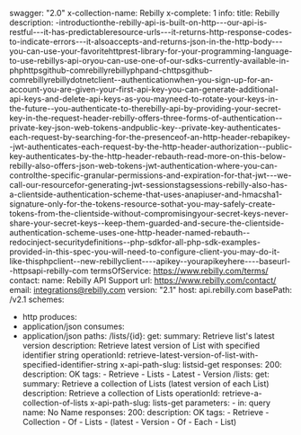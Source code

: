 swagger: "2.0"
x-collection-name: Rebilly
x-complete: 1
info:
  title: Rebilly
  description: -introductionthe-rebilly-api-is-built-on-http---our-api-is-restful---it-has-predictableresource-urls---it-returns-http-response-codes-to-indicate-errors---it-alsoaccepts-and-returns-json-in-the-http-body---you-can-use-your-favoritehttprest-library-for-your-programming-language-to-use-rebillys-api-oryou-can-use-one-of-our-sdks-currently-available-in-phphttpsgithub-comrebillyrebillyphpand-chttpsgithub-comrebillyrebillydotnetclient--authenticationwhen-you-sign-up-for-an-account-you-are-given-your-first-api-key-you-can-generate-additional-api-keys-and-delete-api-keys-as-you-mayneed-to-rotate-your-keys-in-the-future--you-authenticate-to-therebilly-api-by-providing-your-secret-key-in-the-request-header-rebilly-offers-three-forms-of-authentication--private-key-json-web-tokens-andpublic-key--private-key-authenticates-each-request-by-searching-for-the-presenceof-an-http-header-rebapikey--jwt-authenticates-each-request-by-the-http-header-authorization--public-key-authenticates-by-the-http-header-rebauth-read-more-on-this-below-rebilly-also-offers-json-web-tokens-jwt-authentication-where-you-can-controlthe-specific-granular-permissions-and-expiration-for-that-jwt---we-call-our-resourcefor-generating-jwt-sessionstagsessions-rebilly-also-has-a-clientside-authentication-scheme-that-uses-anapiuser-and-hmacsha1-signature-only-for-the-tokens-resource-sothat-you-may-safely-create-tokens-from-the-clientside-without-compromisingyour-secret-keys-never-share-your-secret-keys--keep-them-guarded-and-secure-the-clientside-authentication-scheme-uses-one-http-header-named-rebauth--redocinject-securitydefinitions--php-sdkfor-all-php-sdk-examples-provided-in-this-spec-you-will-need-to-configure-client-you-may-do-it-like-thisphpclient--new-rebillyclient----apikey--yourapikeyhere----baseurl--httpsapi-rebilly-com
  termsOfService: https://www.rebilly.com/terms/
  contact:
    name: Rebilly API Support
    url: https://www.rebilly.com/contact/
    email: integrations@rebilly.com
  version: "2.1"
host: api.rebilly.com
basePath: /v2.1
schemes:
- http
produces:
- application/json
consumes:
- application/json
paths:
  /lists/{id}:
    get:
      summary: Retrieve list's latest version
      description: Retrieve latest version of List with specified identifier string
      operationId: retrieve-latest-version-of-list-with-specified-identifier-string
      x-api-path-slug: listsid-get
      responses:
        200:
          description: OK
      tags:
      - Retrieve
      - Lists
      - Latest
      - Version
  /lists:
    get:
      summary: Retrieve a collection of Lists (latest version of each List)
      description: Retrieve a collection of Lists
      operationId: retrieve-a-collection-of-lists
      x-api-path-slug: lists-get
      parameters:
      - in: query
        name: No Name
      responses:
        200:
          description: OK
      tags:
      - Retrieve
      - Collection
      - Of
      - Lists
      - (latest
      - Version
      - Of
      - Each
      - List)